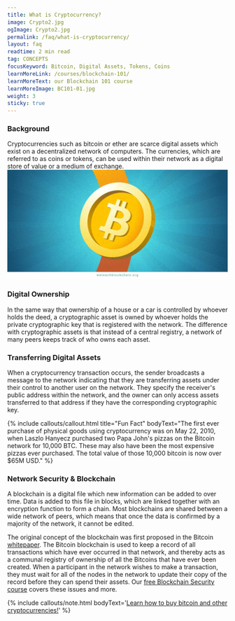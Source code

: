 ```yaml
---
title: What is Cryptocurrency?
image: Crypto2.jpg
ogImage: Crypto2.jpg
permalink: /faq/what-is-cryptocurrency/
layout: faq
readtime: 2 min read
tag: CONCEPTS
focusKeyword: Bitcoin, Digital Assets, Tokens, Coins
learnMoreLink: /courses/blockchain-101/
learnMoreText: our Blockchain 101 course
learnMoreImage: BC101-01.jpg
weight: 3
sticky: true
---
```

<h3>Background</h3>
<span> Cryptocurrencies such as bitcoin or ether are scarce digital assets which exist on a decentralized network of computers. The currencies, which are referred to as coins or tokens, can be used within their network as a digital store of value or a medium of exchange.</span>

<img src="/assets/img/generate_crypto.jpg" alt="A representation of a bitcoin" title="Bitcoin">

<h3>Digital Ownership</h3>
<span> In the same way that ownership of a house or a car is controlled by whoever holds the deed, a cryptographic asset is owned by whoever holds the private cryptographic key that is registered with the network. The difference with cryptographic assets is that instead of a central registry, a network of many peers keeps track of who owns each asset.</span>

<h3>Transferring Digital Assets</h3>
<span> When a cryptocurrency transaction occurs, the sender broadcasts a message to the network indicating that they are transferring assets under their control to another user on the network. They specify the receiver's public address within the network, and the owner can only access assets transferred to that address if they have the corresponding cryptographic key.</span>

{% include callouts/callout.html title="Fun Fact" bodyText="The first ever purchase of physical goods using cryptocurrency was on May 22, 2010, when Laszlo Hanyecz purchased two Papa John's pizzas on the Bitcoin network for 10,000 BTC. These may also have been the most expensive pizzas ever purchased. The total value of those 10,000 bitcoin is now over $65M USD." %}


<h3>Network Security &amp; Blockchain</h3>
<span>A blockchain is a digital file which new information can be added to over time. Data is added to this file in blocks, which are linked together with an encryption function to form a chain. Most blockchains are shared between a wide network of peers, which means that once the data is confirmed by a majority of the network, it cannot be edited.</span>

<span>The original concept of the blockchain was first proposed in the Bitcoin <a href="https://bitcoin.org/bitcoin.pdf" target="_blank" rel="noopener">whitepaper</a>. The Bitcoin blockchain is used to keep a record of all transactions which have ever occurred in that network, and thereby acts as a communal registry of ownership of all the Bitcoins that have ever been created. When a participant in the network wishes to make a transaction, they must wait for all of the nodes in the network to update their copy of the record before they can spend their assets. Our <a href="/courses/blockchain-security/">free Blockchain Security course</a> covers these issues and more.</span>

{% include callouts/note.html
	bodyText='<a href="/faq/how-to-buy-bitcoin/" target="_blank">Learn how to buy bitcoin and other cryptocurrencies!</a>'
%}
